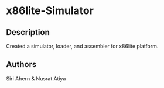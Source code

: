 # x86lite-Simulator

## Description
Created a simulator, loader, and assembler for x86lite platform.

## Authors
Siri Ahern & Nusrat Atiya
